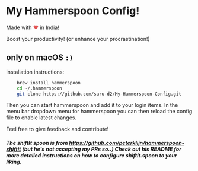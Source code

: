 # My Hammerspoon Config!
Made with <span style="color: #e25555;">&#9829;</span> in India!

Boost your productivity! (or enhance your procrastination!)

## only on macOS ```:)```

installation instructions: 
```bash
    brew install hammerspoon 
    cd ~/.hammerspoon
    git clone https://github.com/saru-d2/My-Hammerspoon-Config.git
```

Then you can start hammerspoon and add it to your login items.
In the menu bar dropdown menu for hammerspoon you can then reload the config file to enable latest changes.

Feel free to give feedback and contribute!

##### The shiftIt spoon is from https://github.com/peterklijn/hammerspoon-shiftit (but he's not accepting my PRs so..) Check out his README for more detailed instructions on how to configure shiftIt.spoon to your liking.
